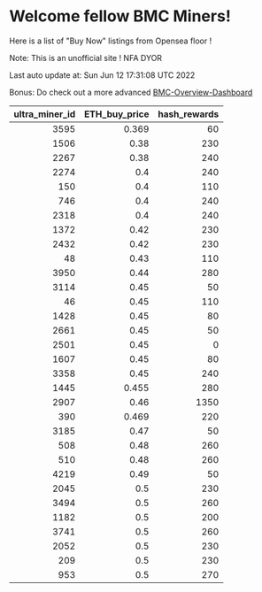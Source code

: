 # Welcome fellow BMC Miners!
Here is a list of "Buy Now" listings from Opensea floor !

Note: This is an unofficial site ! NFA DYOR

Last auto update at: Sun Jun 12 17:31:08 UTC 2022

Bonus: Do check out a more advanced [BMC-Overview-Dashboard](https://dune.com/defifunk/BMC-Overview-Dashboard)


|   ultra_miner_id |   ETH_buy_price |   hash_rewards |
|-----------------:|----------------:|---------------:|
|             3595 |           0.369 |             60 |
|             1506 |           0.38  |            230 |
|             2267 |           0.38  |            240 |
|             2274 |           0.4   |            240 |
|              150 |           0.4   |            110 |
|              746 |           0.4   |            240 |
|             2318 |           0.4   |            240 |
|             1372 |           0.42  |            230 |
|             2432 |           0.42  |            230 |
|               48 |           0.43  |            110 |
|             3950 |           0.44  |            280 |
|             3114 |           0.45  |             50 |
|               46 |           0.45  |            110 |
|             1428 |           0.45  |             80 |
|             2661 |           0.45  |             50 |
|             2501 |           0.45  |              0 |
|             1607 |           0.45  |             80 |
|             3358 |           0.45  |            240 |
|             1445 |           0.455 |            280 |
|             2907 |           0.46  |           1350 |
|              390 |           0.469 |            220 |
|             3185 |           0.47  |             50 |
|              508 |           0.48  |            260 |
|              510 |           0.48  |            260 |
|             4219 |           0.49  |             50 |
|             2045 |           0.5   |            230 |
|             3494 |           0.5   |            260 |
|             1182 |           0.5   |            200 |
|             3741 |           0.5   |            260 |
|             2052 |           0.5   |            230 |
|              209 |           0.5   |            230 |
|              953 |           0.5   |            270 |